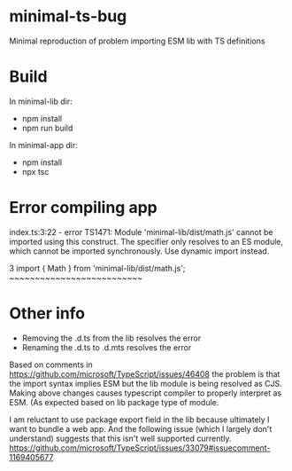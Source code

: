 # minimal-ts-bug
Minimal reproduction of problem importing ESM lib with TS definitions

# Build

In minimal-lib dir:
* npm install
* npm run build

In minimal-app dir:
* npm install
* npx tsc

# Error compiling app

index.ts:3:22 - error TS1471: Module 'minimal-lib/dist/math.js' cannot be imported using this construct. The specifier only resolves to an ES module, which cannot be imported synchronously. Use dynamic import instead.

3 import { Math } from 'minimal-lib/dist/math.js';
                       ~~~~~~~~~~~~~~~~~~~~~~~~~~

# Other info

* Removing the .d.ts from the lib resolves the error
* Renaming the .d.ts to .d.mts resolves the error

Based on comments in https://github.com/microsoft/TypeScript/issues/46408 the problem is that the import syntax implies ESM
but the lib module is being resolved as CJS. Making above changes causes typescript compiler to properly interpret as ESM.
(As expected based on lib package type of module.

I am reluctant to use package export field in the lib because ultimately I want to bundle a web app.
And the following issue (which I largely don't understand) suggests that this isn't well supported currently.
https://github.com/microsoft/TypeScript/issues/33079#issuecomment-1169405677
